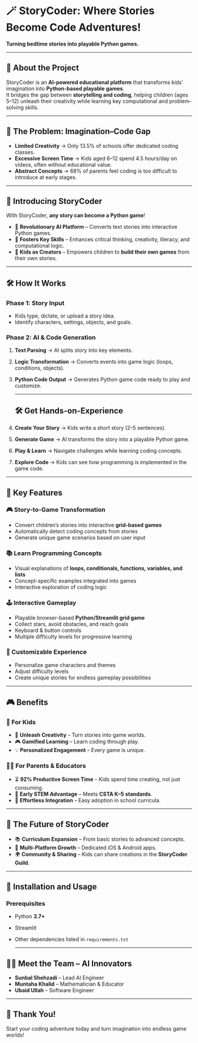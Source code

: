 
# 🪄 StoryCoder: Where Stories Become Code Adventures!  

**Turning bedtime stories into playable Python games.**   

---

## 🚀 About the Project  
StoryCoder is an **AI-powered educational platform** that transforms kids’ imagination into **Python-based playable games**.  
It bridges the gap between **storytelling and coding**, helping children (ages 5–12) unleash their creativity while learning key computational and problem-solving skills.  

---

## 📌 The Problem: Imagination–Code Gap  
- **Limited Creativity** → Only 13.5% of schools offer dedicated coding classes.  
- **Excessive Screen Time** → Kids aged 6–12 spend 4.5 hours/day on videos, often without educational value.  
- **Abstract Concepts** → 68% of parents feel coding is too difficult to introduce at early stages.  

---

## 🌟 Introducing StoryCoder  
With StoryCoder, **any story can become a Python game**!  

- 🔮 **Revolutionary AI Platform** – Converts text stories into interactive Python games.  
- 🎯 **Fosters Key Skills** – Enhances critical thinking, creativity, literacy, and computational logic.  
- 👧 **Kids as Creators** – Empowers children to **build their own games** from their own stories.  

---

## 🛠️ How It Works  

### **Phase 1: Story Input**
- Kids type, dictate, or upload a story idea.  
- Identify characters, settings, objects, and goals.  

### **Phase 2: AI & Code Generation**
1. **Text Parsing** → AI splits story into key elements.  
2. **Logic Transformation** → Converts events into game logic (loops, conditions, objects).  
3. **Python Code Output** → Generates Python game code ready to play and customize.

   ---

   ## 🛠️ Get Hands-on-Experience

1. **Create Your Story** → Kids write a short story (2–5 sentences).  
2. **Generate Game** → AI transforms the story into a playable Python game.  
3. **Play & Learn** → Navigate challenges while learning coding concepts.  
4. **Explore Code** → Kids can see how programming is implemented in the game code.  

---

## 🌟 Key Features  

### 🎮 Story-to-Game Transformation  
- Convert children’s stories into interactive **grid-based games**  
- Automatically detect coding concepts from stories  
- Generate unique game scenarios based on user input  

### 📚 Learn Programming Concepts  
- Visual explanations of **loops, conditionals, functions, variables, and lists**  
- Concept-specific examples integrated into games  
- Interactive exploration of coding logic  

### 🕹️ Interactive Gameplay  
- Playable browser-based **Python/Streamlit grid game**  
- Collect stars, avoid obstacles, and reach goals  
- Keyboard & button controls  
- Multiple difficulty levels for progressive learning  

### 🎨 Customizable Experience  
- Personalize game characters and themes  
- Adjust difficulty levels  
- Create unique stories for endless gameplay possibilities  

---

## 🎮 Benefits  

### 👦 For Kids  
- 🌈 **Unleash Creativity** – Turn stories into game worlds.  
- 🎮 **Gamified Learning** – Learn coding through play.  
- 💡 **Personalized Engagement** – Every game is unique.  

### 👩‍🏫 For Parents & Educators  
- ⏳ **92% Productive Screen Time** – Kids spend time creating, not just consuming.  
- 🧪 **Early STEM Advantage** – Meets **CSTA K–5 standards**.  
- 🔗 **Effortless Integration** – Easy adoption in school curricula.  

---

## 🔮 The Future of StoryCoder  
- 📚 **Curriculum Expansion** – From basic stories to advanced concepts.  
- 📱 **Multi-Platform Growth** – Dedicated iOS & Android apps.  
- 🌍 **Community & Sharing** – Kids can share creations in the **StoryCoder Guild**.  

---

## 🚀 Installation and Usage  

### Prerequisites  
- Python **3.7+**  
- Streamlit  
- Other dependencies listed in `requirements.txt`

  ---
  

## 👩‍💻 Meet the Team – AI Innovators  
- **Sunbal Shehzadi** – Lead AI Engineer
- **Muntaha Khalid** – Mathematician & Educator  
- **Ubaid Ullah** – Software Engineer   

---

## 🙌 Thank You!  
Start your coding adventure today and turn imagination into endless game worlds!  
